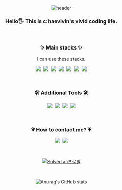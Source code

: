 <div align="center">

![header](https://capsule-render.vercel.app/api?type=waving&color=efbec4&height=400&section=header&text=C:HAEVIVIN&fontSize=90&animation=fadeIn&fontColor=303030)


<h3>Hello🖐 This is c:haevivin's vivid coding life.</h3>

<br>

### ✨ Main stacks ✨

<p>I can use these stacks.</p>

<p>
    <img src="https://img.shields.io/badge/HTML-E34F26?style=flat-square&logo=HTML5&logoColor=white"/>&nbsp <img src="https://img.shields.io/badge/CSS-1572B6?style=flat-square&logo=CSS3&logoColor=white"/>&nbsp <img src="https://img.shields.io/badge/JavaScript-F7DF1E?style=flat-square&logo=JavaScript&logoColor=white"/>&nbsp <img src="https://img.shields.io/badge/C-A8B9CC?style=flat-square&logo=C&logoColor=white"/>&nbsp <img src="https://img.shields.io/badge/Python-3776AB?style=flat-square&logo=Python&logoColor=white"/>&nbsp <img src="https://img.shields.io/badge/Java-007396?style=flat-square&logo=Java&logoColor=white"/>&nbsp <img src="https://img.shields.io/badge/React-61DAFB?style=flat-square&logo=React&logoColor=white"/>
</p>

<br>

### 🛠 Additional Tools 🛠

<p>
    <img src="https://img.shields.io/badge/Notion-000000?style=flat-square&logo=Notion&logoColor=white"/>&nbsp <img src="https://img.shields.io/badge/GitHub-181717?style=flat-square&logo=GitHub&logoColor=white"/>&nbsp <img src="https://img.shields.io/badge/Photoshop-31A8FF?style=flat-square&logo=Adobe photoshop&logoColor=white"/>&nbsp <img src="https://img.shields.io/badge/VScode-007ACC?style=flat-square&logo=Visual Studio Code&logoColor=white"/>
</p>

<br>

### 💗 How to contact me? 💗

<p>
    <a href="https://chaevivin.tistory.com/" target="_blank"><img src="https://img.shields.io/badge/Tech Blog-efbec4?style=flat-square&logo=&logoColor=white"/></a>&nbsp <img src="https://img.shields.io/badge/chaevivin@gmail.com-EA4335?style=flat-square&logo=Gmail&logoColor=white"/></a>
</p>

<br>

[![Solved.ac프로필](http://mazassumnida.wtf/api/v2/generate_badge?boj=chaevivin)](https://solved.ac/chaevivin)

<br>

![Anurag's GitHub stats](https://github-readme-stats.vercel.app/api?username=chaevivin&show_icons=true&theme=dracula)

</div>
